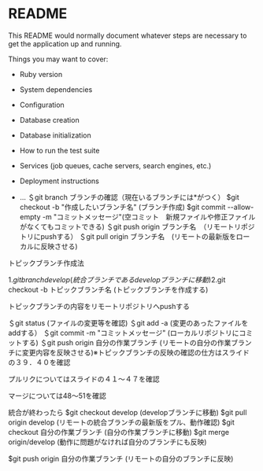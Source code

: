 # README

This README would normally document whatever steps are necessary to get the
application up and running.

Things you may want to cover:

* Ruby version

* System dependencies

* Configuration

* Database creation

* Database initialization

* How to run the test suite

* Services (job queues, cache servers, search engines, etc.)

* Deployment instructions

* ...
＄git branch ブランチの確認（現在いるブランチには*がつく）
$git checkout -b "作成したいブランチ名" (ブランチ作成)
$git commit --allow-empty -m "コミットメッセージ"(空コミット　新規ファイルや修正ファイルがなくてもコミットできる)
＄git push origin ブランチ名　（リモートリポジトリにpushする）
＄git pull origin ブランチ名　(リモートの最新版をローカルに反映させる)

トピックブランチ作成法

1.$git branch develop (統合ブランチであるdevelopブランチに移動)
2.$git checkout -b トピックブランチ名 (トピックブランチを作成する)

トピックブランチの内容をリモートリポジトリへpushする

＄git status (ファイルの変更等を確認)
＄git add -a (変更のあったファイルをaddする）
＄git commit -m "コミットメッセージ" (ローカルリポジトリにコミットする)
＄git push origin 自分の作業ブランチ (リモートの自分の作業ブランチに変更内容を反映させる)※トピックブランチの反映の確認の仕方はスライドの３９．４０を確認

プルリクについてはスライドの４１～４７を確認

マージについては48～51を確認

統合が終わったら
$git checkout develop (developブランチに移動)
$git pull origin develop (リモートの統合ブランチの最新版をプル、動作確認)
$git checkout 自分の作業ブランチ (自分の作業ブランチに移動)
$git merge origin/develop (動作に問題がなければ自分のブランチにも反映)

$git push origin 自分の作業ブランチ (リモートの自分のブランチに反映)


